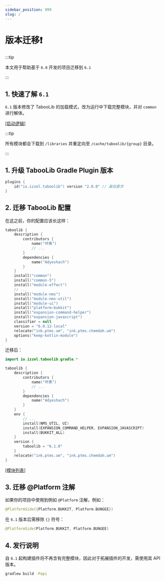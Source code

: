 ```yaml
---
sidebar_position: 999
slug: /
---
```


# 版本迁移❗️

:::tip

本文用于帮助基于 `6.0` 开发的项目迁移到 `6.1`

:::

## 1. 快速了解 `6.1`

`6.1` 版本修改了 TabooLib 的加载模式，改为运行中下载完整模块，并对 `common` 进行解体。

[[启动逻辑]](https://github.com/TabooLib/taboolib/blob/master/common/README.md)

:::tip

所有模块都会下载到 `/libraries` 并重定向至 `/cache/taboolib/{group}` 目录。

:::

## 1. 升级 TabooLib Gradle Plugin 版本

```kotlin title="build.gradle.kts"
plugins {
    id("io.izzel.taboolib") version "2.0.0" // 最低要求
}
```

## 2. 迁移 TabooLib 配置

在这之前，你的配置应该长这样：

```kotlin title="build.gradle.kts (6.0)"
taboolib {
    description {
        contributors {
            name("坏黑")
            // ...
        }
        dependencies {
            name("Adyeshach")
        }
    }
    install("common")
    install("common-5")
    install("module-effect")
    // ...
    install("module-nms")
    install("module-nms-util")
    install("module-ui")
    install("platform-bukkit")
    install("expansion-command-helper")
    install("expansion-javascript")
    classifier = null
    version = "6.0.12-local"
    relocate("ink.ptms.um", "ink.ptms.chemdah.um")
    options("keep-kotlin-module")
}
```

迁移后：

```kotlin title="build.gradle.kts (6.1)"
import io.izzel.taboolib.gradle.*

taboolib {
    description {
        contributors {
            name("坏黑")
            // ...
        }
        dependencies {
            name("Adyeshach")
        }
    }
    env {
        // ...
        install(NMS_UTIL, UI)
        install(EXPANSION_COMMAND_HELPER, EXPANSION_JAVASCRIPT)
        install(BUKKIT_ALL)
    }
    version {
        taboolib = "6.1.0"
    }
    relocate("ink.ptms.um", "ink.ptms.chemdah.um")
}
```

[[模块列表]](/plugin/modules)

## 3. 迁移 @Platform 注解

如果你的项目中使用到例如 `@Platform` 注解，例如：

```kotlin
@PlatformSide({Platform.BUKKIT, Platform.BUNGEE})
```

在 `6.1` 版本后需移除 `{}` 符号：

```kotlin
@PlatformSide(Platform.BUKKIT, Platform.BUNGEE)
```

## 4. 发行说明

自 `6.1` 起构建插件将不再含有完整模块，因此对于拓展插件的开发，需使用其 API 版本。

```bash
gradlew build -Papi
```